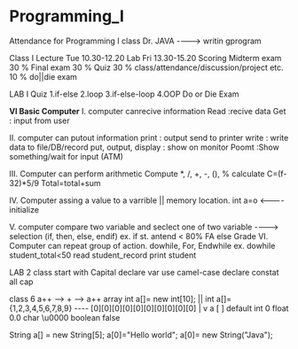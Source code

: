# Programming_I
Attendance for Programming I class
Dr. JAVA ----> writin gprogram

Class I
Lecture Tue 10.30-12.20
Lab Fri 13.30-15.20
Scoring
Midterm exam 30 %
Final exam 30 %
Quiz 30 %
class/attendance/discussion/project etc. 10 %
do||die exam

LAB I
Quiz
1.if-else
2.loop
3.if-else-loop
4.OOP
Do or Die Exam

**VI Basic Computer** 
I. computer canrecive information
  Read  :recive data 
  Get : input from user

II. computer can putout information
  print : output send to printer
  write : write data to file/DB/record
  put, output, display  : show on monitor
  Poomt :Show something/wait for input (ATM)
  
III. Computer can perform arithmetic
  Compute
  *, /, +, -, (), %
  calculate
    C=(f-32)*5/9
  Total=total+sum
  
IV. Computer assing a value to a varrible || memory location.
  int a=o <---- initialize
  
V. computer compare two variable 
  and seclect one of two variable ----> selection
  (if, then, else, endif)
  ex.  if st. antend < 80% 
          FA
       else
          Grade
VI. Computer can repeat group of action.
  dowhile, For, Endwhile
  ex. dowhile student_total<50
      read student_record
      print student
      
LAB 2
  class start with Capital 
  declare var use camel-case
  declare constat all cap
  
class 6
a++ --> + --> a++
 array
 int a[]= new int[10]; || int a[]= {1,2,3,4,5,6,7,8,9}
    ---- [0][0][0][0][0][0][0][0][0][0]
    |
    v
 a [ ] 
 default
 int 0
 float 0.0
 char \u0000
 boolean false
 
 String a[] = new String[5];
 a[0]="Hello world";
 a[0]= new String("Java");
  
